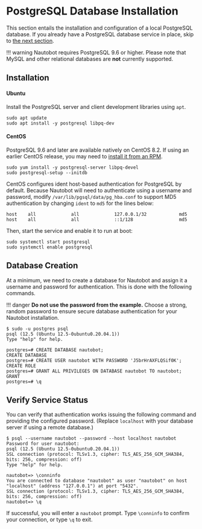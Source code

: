 # PostgreSQL Database Installation

This section entails the installation and configuration of a local PostgreSQL database. If you already have a PostgreSQL database service in place, skip to [the next section](2-redis.md).

!!! warning
    Nautobot requires PostgreSQL 9.6 or higher. Please note that MySQL and other relational databases are **not** currently supported.

## Installation

#### Ubuntu

Install the PostgreSQL server and client development libraries using `apt`.

```no-highlight
sudo apt update
sudo apt install -y postgresql libpq-dev
```

#### CentOS

PostgreSQL 9.6 and later are available natively on CentOS 8.2. If using an earlier CentOS release, you may need to [install it from an RPM](https://download.postgresql.org/pub/repos/yum/reporpms/EL-7-x86_64/).

```no-highlight
sudo yum install -y postgresql-server libpq-devel
sudo postgresql-setup --initdb
```

CentOS configures ident host-based authentication for PostgreSQL by default. Because Nautobot will need to authenticate using a username and password, modify `/var/lib/pgsql/data/pg_hba.conf` to support MD5 authentication by changing `ident` to `md5` for the lines below:

```no-highlight
host    all             all             127.0.0.1/32            md5
host    all             all             ::1/128                 md5
```

Then, start the service and enable it to run at boot:

```no-highlight
sudo systemctl start postgresql
sudo systemctl enable postgresql
```

## Database Creation

At a minimum, we need to create a database for Nautobot and assign it a username and password for authentication. This is done with the following commands.

!!! danger
    **Do not use the password from the example.** Choose a strong, random password to ensure secure database authentication for your Nautobot installation.

```no-highlight
$ sudo -u postgres psql
psql (12.5 (Ubuntu 12.5-0ubuntu0.20.04.1))
Type "help" for help.

postgres=# CREATE DATABASE nautobot;
CREATE DATABASE
postgres=# CREATE USER nautobot WITH PASSWORD 'J5brHrAXFLQSif0K';
CREATE ROLE
postgres=# GRANT ALL PRIVILEGES ON DATABASE nautobot TO nautobot;
GRANT
postgres=# \q
```

## Verify Service Status

You can verify that authentication works issuing the following command and providing the configured password. (Replace `localhost` with your database server if using a remote database.)

```no-highlight
$ psql --username nautobot --password --host localhost nautobot
Password for user nautobot:
psql (12.5 (Ubuntu 12.5-0ubuntu0.20.04.1))
SSL connection (protocol: TLSv1.3, cipher: TLS_AES_256_GCM_SHA384, bits: 256, compression: off)
Type "help" for help.

nautobot=> \conninfo
You are connected to database "nautobot" as user "nautobot" on host "localhost" (address "127.0.0.1") at port "5432".
SSL connection (protocol: TLSv1.3, cipher: TLS_AES_256_GCM_SHA384, bits: 256, compression: off)
nautobot=> \q
```

If successful, you will enter a `nautobot` prompt. Type `\conninfo` to confirm your connection, or type `\q` to exit.
